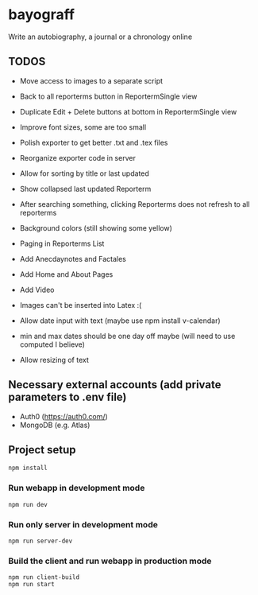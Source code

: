 # bayograff

Write an autobiography, a journal or a chronology online

## TODOS

-   Move access to images to a separate script
-   Back to all reporterms button in ReportermSingle view
-   Duplicate Edit + Delete buttons at bottom in ReportermSingle view
-   Improve font sizes, some are too small
-   Polish exporter to get better .txt and .tex files
-   Reorganize exporter code in server
-   Allow for sorting by title or last updated
-   Show collapsed last updated Reporterm
-   After searching something, clicking Reporterms does not refresh to all reporterms
-   Background colors (still showing some yellow)
-   Paging in Reporterms List

-   Add Anecdaynotes and Factales
-   Add Home and About Pages
-   Add Video
-   Images can't be inserted into Latex :(
-   Allow date input with text (maybe use npm install v-calendar)
-   min and max dates should be one day off maybe (will need to use computed I believe)
-   Allow resizing of text

## Necessary external accounts (add private parameters to .env file)

-   Auth0 (https://auth0.com/)
-   MongoDB (e.g. Atlas)

## Project setup

```
npm install
```

### Run webapp in development mode

```
npm run dev
```

### Run only server in development mode

```
npm run server-dev
```

### Build the client and run webapp in production mode

```
npm run client-build
npm run start
```
